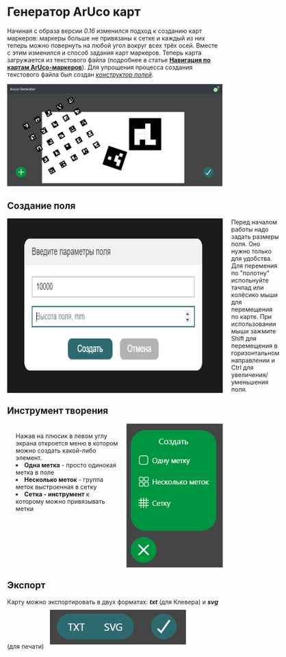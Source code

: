 #  Генератор ArUco карт
  

Начиная с образа версии *0.16* изменился подход к созданию карт маркеров: маркеры больше не привязаны к сетке и каждый из них теперь можно повернуть на любой угол вокруг всех трёх осей. Вместе с этим изменился и способ задания карт маркеров. Теперь карта загружается из текстового файла (подробнее в статье [**Навигация по картам ArUco-маркеров**](https://clever.copterexpress.com/ru/aruco_map.html)). Для упрощения процесса создания текстового файла был создан [*конструктор полей*](https://aruco.tenessinum.ru/).

<img alt="" src="../assets/arucogenmap.PNG"/>

## Создание поля
<div style="display: flex; flex-direction: row"><img src="../assets/fieldsetup.PNG" alt=""><div style="padding-left: 20px">Перед началом работы надо задать размеры поля. Оно нужно только для удобства. Для перемения по "полотну" испольнуйте тачпад или колёсико мыши для перемещения по карте. При использовании мыши зажмите Shift для перемещения в горизонтальном направлении и Ctrl для увеличения/уменьшения поля.</div></div>



## Инструмент творения
<div style="display: flex; flex-direction: row; justify-content: flex-end;"><div style="padding: 20px">Нажав на плюсик в левом углу экрана откроется меню в котором можно создать какой-либо элемент.
<ui>
    <li><strong>Одна метка</strong> - просто одинокая метка в поле</li>
    <li><strong>Несколько меток</strong> - группа меток выстроенная в сетку</li>
    <li><strong>Сетка - инструмент</strong> к которому можно привязывать метки</li>
</ui></div><img src="../assets/tvorec.PNG"></div>

## Экспорт
Карту можно экспортировать в двух форматах: ***txt*** (для Клевера) и ***svg*** (для печати)
<img style="margin: 10px;" src="../assets/expotivka.PNG" alt=""/>